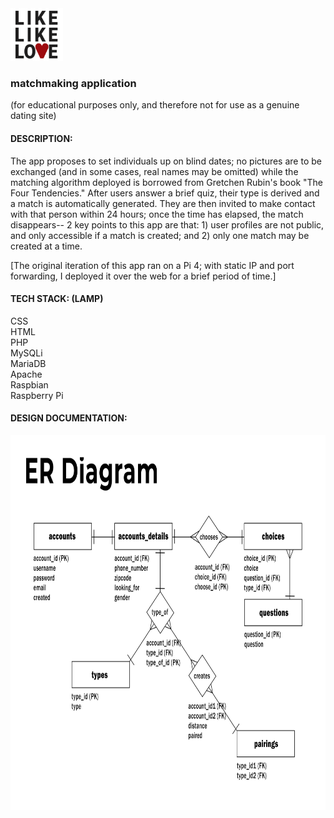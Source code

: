 
<img src="https://github.com/LawrenceCastillo/LLL/blob/master/images/likelikelove-logo.png" height="84">

### matchmaking application<br>
(for educational purposes only, and therefore not for use as a genuine dating site)

#### DESCRIPTION:

The app proposes to set individuals up on blind dates; no pictures 
are to be exchanged (and in some cases, real names may be omitted)
while the matching algorithm deployed is borrowed from Gretchen Rubin's book
"The Four Tendencies." After users answer a brief quiz, their type 
is derived and a match is automatically generated. They are then 
invited to make contact with that person within 24 hours; once the
time has elapsed, the match disappears-- 2 key points to this app
are that: 1) user profiles are not public, and only accessible if a 
match is created; and 2) only one match may be created at a time.

[The original iteration of this app ran on a Pi 4; with static IP 
and port forwarding, I deployed it over the web for a brief period 
of time.]

#### TECH STACK: (LAMP)<br>

CSS<br>
HTML<br>
PHP<br>
MySQLi<br>
MariaDB<br>
Apache<br>
Raspbian<br>
Raspberry Pi<br>

#### DESIGN DOCUMENTATION:

<img src="https://github.com/LawrenceCastillo/LLL/blob/master/docs/Database_Schema.jpg" height="600">

